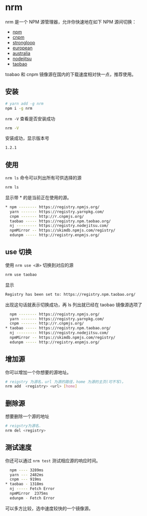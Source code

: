 # nrm

nrm 是一个 NPM 源管理器，允许你快速地在如下 NPM 源间切换：

- [npm](https://www.npmjs.com/)
- [cnpm](https://cnpmjs.org/)
- [strongloop](https://strongloop.com/)
- [european](http://npmjs.eu/)
- [australia](http://npmjs.org.au/)
- [nodejitsu](https://www.nodejitsu.com/)
- [taobao](http://npm.taobao.org/)

toabao 和 cnpm 镜像源在国内的下载速度相对快一点，推荐使用。

## 安装

```bash
# yarn add -g nrm
npm i -g nrm
```

`nrm -V` 查看是否安装成功

```bash
nrm -V
```

安装成功，显示版本号

```bash
1.2.1
```

## 使用

`nrm ls` 命令可以列出所有可供选择的源

```bash 
nrm ls
```

显示带 * 的是当前正在使用的源。

```bash 
* npm -------- https://registry.npmjs.org/
  yarn ------- https://registry.yarnpkg.com/
  cnpm ------- http://r.cnpmjs.org/
  taobao ----- https://registry.npm.taobao.org/
  nj --------- https://registry.nodejitsu.com/
  npmMirror -- https://skimdb.npmjs.com/registry/
  edunpm ----- http://registry.enpmjs.org/
```

## use 切换

使用 `nrm use <源>` 切换到对应的源

```bash 
nrm use taobao
```

显示

```bash 
Registry has been set to: https://registry.npm.taobao.org/
```

出现这句话就表示切换成功，再 ls 列出就已经在 taobao 镜像源选项了

```bash
  npm -------- https://registry.npmjs.org/
  yarn ------- https://registry.yarnpkg.com/
  cnpm ------- http://r.cnpmjs.org/
* taobao ----- https://registry.npm.taobao.org/
  nj --------- https://registry.nodejitsu.com/
  npmMirror -- https://skimdb.npmjs.com/registry/
  edunpm ----- http://registry.enpmjs.org/
```

## 增加源

你可以增加一个你想要的源地址。

```bash
# reigstry 为源名，url 为源的路径，home 为源的主页(可不写)。
nrm add  <registry> <url> [home]
```

## 删除源

想要删除一个源的地址

```bash
# reigstry为源名.
nrm del <registry>
```
## 测试速度

你还可以通过 `nrm test` 测试相应源的响应时间。

```bash
  npm ---- 3289ms
  yarn --- 2482ms
  cnpm --- 919ms
* taobao - 1318ms
  nj ----- Fetch Error
  npmMirror  2375ms
  edunpm - Fetch Error
```

可以多方比较，选中速度较快的一个镜像源。
